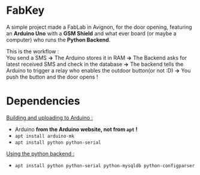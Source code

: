 # FabKey
A simple project made a FabLab in Avignon, for the door opening, featuring an **Arduino Uno** with a **GSM Shield** and what ever board (or maybe a computer) who runs the **Python Backend**.

This is the workflow :  
You send a SMS **->** The Arduino stores it in RAM **->** The Backend asks for latest received SMS and check in the database **->** The backend tells the Arduino to trigger a relay who enables the outdoor button(or not :D) **->** You push the button and the door opens !

# Dependencies
<u>Building and uploading to Arduino :</u>
  * Arduino **from the Arduino website, not from `apt` !**
  * `apt install arduino-mk`
  * `apt install python python-serial`

<u>Using the python backend :</u>
  * `apt install python python-serial python-mysqldb python-configparser`
